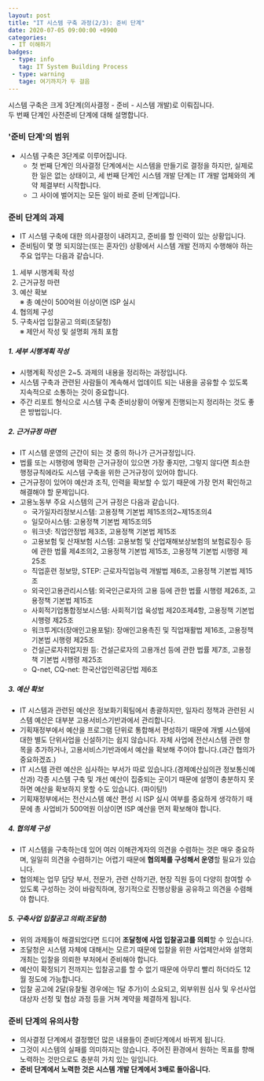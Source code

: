 ```yaml
---
layout: post
title: "IT 시스템 구축 과정(2/3): 준비 단계"
date: 2020-07-05 09:00:00 +0900
categories: 
 - IT 이해하기
badges:
 - type: info
   tag: IT System Building Process
 - type: warning
   tage: 여기까지가 두 걸음
---
```


시스템 구축은 크게 3단계(의사결정 - 준비 - 시스템 개발)로 이뤄집니다.  
두 번째 단계인 사전준비 단계에 대해 설명합니다.

<!--more-->

### **'준비 단계'의 범위**

- 시스템 구축은 3단계로 이루어집니다.
  - 첫 번째 단계인 의사결정 단계에서는 시스템을 만들기로 결정을 하지만, 실제로 한 일은 없는 상태이고, 세 번째 단계인 시스템 개발 단계는 IT 개발 업체와의 계약 체결부터 시작합니다.
  - 그 사이에 벌어지는 모든 일이 바로 준비 단계입니다.

### **준비 단계의 과제**
- IT 시스템 구축에 대한 의사결정이 내려지고, 준비를 할 인력이 있는 상황입니다.
- 준비팀이 몇 명 되지않는(또는 혼자인) 상황에서 시스템 개발 전까지 수행해야 하는 주요 업무는 다음과 같습니다.
1. 세부 시행계획 작성
2. 근거규정 마련
3. 예산 확보  
  ※ 총 예산이 500억원 이상이면 ISP 실시  
4. 협의체 구성  
5. 구축사업 입찰공고 의뢰(조달청)  
  ※ 제안서 작성 및 설명회 개최 포함
  
##### **1. 세부 시행계획 작성**
- 시행계획 작성은 2~5. 과제의 내용을 정리하는 과정입니다.
- 시스템 구축과 관련된 사람들이 계속해서 업데이트 되는 내용을 공유할 수 있도록 지속적으로 소통하는 것이 중요합니다.
- 주간 리포트 형식으로 시스템 구축 준비상황이 어떻게 진행되는지 정리하는 것도 좋은 방법입니다. 

##### **2. 근거규정 마련**
- IT 시스템 운영의 근간이 되는 것 중의 하나가 근거규정입니다.
- 법률 또는 시행령에 명확한 근거규정이 있으면 가장 좋지만, 그렇지 않다면 최소한 행정규칙에라도 시스템 구축을 위한 근거규정이 있어야 합니다.
- 근거규정이 있어야 예산과 조직, 인력을 확보할 수 있기 때문에 가장 먼저 확인하고 해결해야 할 문제입니다.
- 고용노동부 주요 시스템의 근거 규정은 다음과 같습니다.
  - 국가일자리정보시스템: 고용정책 기본법 제15조의2~제15조의4
  - 일모아시스템: 고용정책 기본법 제15조의5
  - 워크넷: 직업안정법 제3조, 고용정책 기본법 제15조
  - 고용보험 및 산재보험 시스템: 고용보험 및 산업재해보상보험의 보험료징수 등에 관한 법률 제4조의2, 고용정책 기본법 제15조, 고용정책 기본법 시행령 제25조
  - 직업훈련 정보망, STEP: 근로자직업능력 개발법 제6조, 고용정책 기본법 제15조
  - 외국인고용관리시스템: 외국인근로자의 고용 등에 관한 법률 시행령 제26조, 고용정책 기본법 제15조
  - 사회적기업통합정보시스템: 사회적기업 육성법 제20조제4항, 고용정책 기본법 시행령 제25조
  - 워크투게더(장애인고용포털): 장애인고용촉진 및 직업재활법 제16조, 고용정책 기본법 시행령 제25조
  - 건설근로자취업지원 등: 건설근로자의 고용개선 등에 관한 법률 제7조, 고용정책 기본법 시행령 제25조
  - Q-net, CQ-net: 한국산업인력공단법 제6조

##### **3. 예산 확보**
- IT 시스템과 관련된 예산은 정보화기획팀에서 총괄하지만, 일자리 정책과 관련된 시스템 예산은 대부분 고용서비스기반과에서 관리합니다.
- 기획재정부에서 예산을 프로그램 단위로 통합해서 편성하기 때문에 개별 시스템에 대한 별도 단위사업을 신설하기는 쉽지 않습니다. 자체 사업에 전산시스템 관련 항목을 추가하거나, 고용서비스기반과에서 예산을 확보해 주어야 합니다.(과간 협의가 중요하겠죠.)
- IT 시스템 관련 예산은 심사하는 부서가 따로 있습니다.(경제예산심의관 정보통신예산과) 각종 시스템 구축 및 개선 예산이 집중되는 곳이기 때문에 설명이 충분하지 못하면 예산을 확보하지 못할 수도 있습니다. (파이팅!)
- 기획재정부에서는 전산시스템 예산 편성 시 ISP 실시 여부를 중요하게 생각하기 때문에 총 사업비가 500억원 이상이면 ISP 예산을 먼저 확보해야 합니다.

##### **4. 협의체 구성**
- IT 시스템을 구축하는데 있어 여러 이해관계자의 의견을 수렴하는 것은 매우 중요하며, 일일히 의견을 수렴하기는 어렵기 때문에 **협의체를 구성해서 운영**할 필요가 있습니다.
- 협의체는 업무 담당 부서, 전문가, 관련 산하기관, 현장 직원 등이 다양히 참여할 수 있도록 구성하는 것이 바람직하며, 정기적으로 진행상황을 공유하고 의견을 수렴해야 합니다.

##### **5. 구축사업 입찰공고 의뢰(조달청)**
- 위의 과제들이 해결되었다면 드디어 **조달청에 사업 입찰공고를 의뢰**할 수 있습니다.
- 조달청은 시스템 자체에 대해서는 모르기 때문에 입찰을 위한 사업제안서와 설명회 개최는 입찰을 의뢰한 부처에서 준비해야 합니다.
- 예산이 확정되기 전까지는 입찰공고를 할 수 없기 때문에 아무리 빨리 하더라도 12월 정도에 가능합니다.
- 입찰 공고에 2달(유찰될 경우에는 1달 추가)이 소요되고, 외부위원 심사 및 우선사업대상자 선정 및 협상 과정 등을 거쳐 계약을 체결하게 됩니다.

### **준비 단계의 유의사항**
- 의사결정 단계에서 결정했던 많은 내용들이 준비단계에서 바뀌게 됩니다.
- 그것이 시스템의 실패를 의미하지는 않습니다. 주어진 환경에서 원하는 목표를 향해 노력하는 것만으로도 충분히 가치 있는 일입니다.
- **준비 단계에서 노력한 것은 시스템 개발 단계에서 3배로 돌아옵니다.**